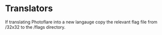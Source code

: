 # Translators

If translating Photoflare into a new langauge copy the relevant flag file from /32x32 to the /flags directory.
